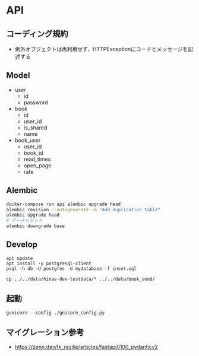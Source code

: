# API

## コーディング規約

- 例外オブジェクトは再利用せず、HTTPExceptionにコードとメッセージを記述する


## Model

- user
  - id
  - password
- book
  - id
  - user_id
  - is_shared
  - name
- book_user
  - user_id
  - book_id
  - read_times
  - open_page
  - rate

## Alembic

```bash
docker-compose run api alembic upgrade head
alembic revision --autogenerate -m "Add duplication table"
alembic upgrade head
# データリセット
alembic downgrade base
```

## Develop

```
apt update
apt install -y postgresql-client
psql -h db -U postgres -d mydatabase -f inset.sql
```

```
cp ../../data/hinav-dev-testdata/* ../../data/book_send/
```

## 起動

```
gunicorn --config ./gnicorn_config.py 
```

## マイグレーション参考

- https://zenn.dev/tk_resilie/articles/fastapi0100_pydanticv2
